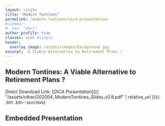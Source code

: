 ```yaml
---
layout: single
title: "Modern Tontines"
permalink: /modern-tontines/oica-presentation/
#sidebar:
#  nav: "docs"
author_profile: true
classes: wide #single
header:
  overlay_image: /assets/images/background.jpg
excerpt:  A Viable Alternative to Retirement Plans ?
---
```


## Modern Tontines: A Viable Alternative to Retirement Plans ?

Direct Download Link: [*OICA Presentation*]({{ "/assets/other/202004_ModernTontines_Slides_v0.8.pdf" | relative_url }}){: .btn .btn--success}

## Embedded Presentation

<object data="/assets/other/202004_ModernTontines_Slides_v0.8.pdf" width="1000" height="1000" type='application/pdf'/></object>
